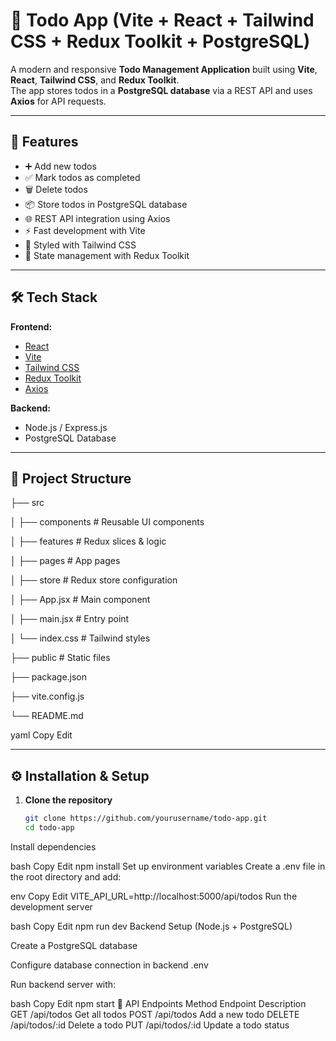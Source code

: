 # 📝 Todo App (Vite + React + Tailwind CSS + Redux Toolkit + PostgreSQL)

A modern and responsive **Todo Management Application** built using **Vite**, **React**, **Tailwind CSS**, and **Redux Toolkit**.  
The app stores todos in a **PostgreSQL database** via a REST API and uses **Axios** for API requests.

---

## 🚀 Features

- ➕ Add new todos
- ✅ Mark todos as completed
- 🗑 Delete todos
- 📦 Store todos in PostgreSQL database
- 🌐 REST API integration using Axios
- ⚡ Fast development with Vite
- 🎨 Styled with Tailwind CSS
- 🔄 State management with Redux Toolkit

---

## 🛠 Tech Stack

**Frontend:**
- [React](https://reactjs.org/)
- [Vite](https://vitejs.dev/)
- [Tailwind CSS](https://tailwindcss.com/)
- [Redux Toolkit](https://redux-toolkit.js.org/)
- [Axios](https://axios-http.com/)

**Backend:**
- Node.js / Express.js
- PostgreSQL Database

---

## 📂 Project Structure

├── src

│ ├── components # Reusable UI components

│ ├── features # Redux slices & logic

│ ├── pages # App pages

│ ├── store # Redux store configuration

│ ├── App.jsx # Main component

│ ├── main.jsx # Entry point

│ └── index.css # Tailwind styles

├── public # Static files

├── package.json

├── vite.config.js

└── README.md

yaml
Copy
Edit

---

## ⚙️ Installation & Setup

1. **Clone the repository**
   ```bash
   git clone https://github.com/yourusername/todo-app.git
   cd todo-app
Install dependencies

bash
Copy
Edit
npm install
Set up environment variables
Create a .env file in the root directory and add:

env
Copy
Edit
VITE_API_URL=http://localhost:5000/api/todos
Run the development server

bash
Copy
Edit
npm run dev
Backend Setup (Node.js + PostgreSQL)

Create a PostgreSQL database

Configure database connection in backend .env

Run backend server with:

bash
Copy
Edit
npm start
📡 API Endpoints
Method	Endpoint	Description
GET	/api/todos	Get all todos
POST	/api/todos	Add a new todo
DELETE	/api/todos/:id	Delete a todo
PUT	/api/todos/:id	Update a todo status
